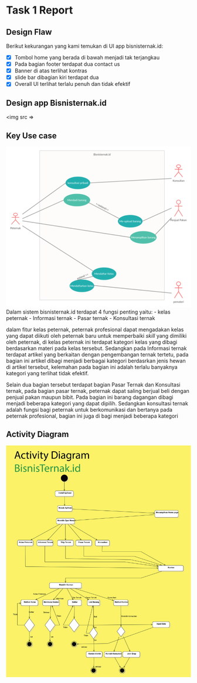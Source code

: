 # Task 1 Report

## Design Flaw ##
Berikut kekurangan yang kami temukan di UI app bisnisternak.id:
- [x] Tombol home yang berada di bawah menjadi tak terjangkau
- [x] Pada bagian footer terdapat dua contact us
- [x] Banner di atas terlihat kontras
- [x] slide bar dibagian kiri terdapat dua 
- [x] Overall UI terlihat terlalu penuh dan tidak efektif

## Design app Bisnisternak.id ##
<img src =>
## Key Use case ##
<img src="Diagrams/key-use-case.png">
Dalam sistem bisnisternak.id terdapat 4 fungsi penting yaitu:
- kelas peternak
- Informasi ternak
- Pasar ternak
- Konsultasi ternak

dalam fitur kelas peternak, peternak profesional dapat mengadakan kelas yang dapat diikuti
oleh peternak baru untuk memperbaiki *skill* yang dimiliki oleh peternak, di kelas peternak
ini terdapat kategori kelas yang dibagi berdasarkan materi pada kelas tersebut.
Sedangkan pada Informasi ternak terdapat artikel yang berkaitan dengan pengembangan ternak
tertetu, pada bagian ini artikel dibagi menjadi berbagai kategori berdasrkan jenis hewan di
artikel tersebut, kelemahan pada bagian ini adalah terlalu banyaknya kategori yang terlihat 
tidak efektif.

Selain dua bagian tersebut terdapat bagian Pasar Ternak dan Konsultasi ternak, pada bagian
pasar ternak, peternak dapat saling berjual beli dengan penjual pakan maupun bibit. Pada 
bagian ini barang dagangan dibagi menjadi beberapa kategori yang dapat dipilih. Sedangkan 
konsultasi ternak adalah fungsi bagi peternak untuk berkomunikasi dan bertanya pada peternak profesional, bagian ini juga di bagi menjadi beberapa kategori

## Activity Diagram ##

<img src="Diagrams/activity_diagram.png">
